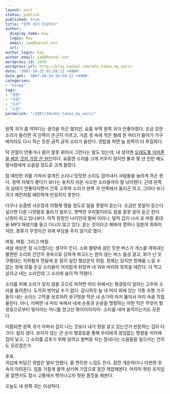```yaml
---
layout: post
status: publish
published: true
title: "왼쪽 귀가 이상하다"
author:
  display_name: Kay
  login: Kay
  email: iam@hannal.net
  url: ''
author_login: Kay
author_email: iam@hannal.net
wordpress_id: 1070
wordpress_url: http://blog.hannal.com/who_takes_my_ears/
date: '2007-10-25 01:58:22 +0900'
date_gmt: '2007-10-24 16:58:22 +0900'
categories:
- "essay"
tags:
- "경쟁"
- "사회"
- "소리"
- "소음"
permalink: "/2007/10/who_takes_my_ears/"
---
```

<p>왼쪽 귀가 좀 약하다는 생각을 하곤 했지만, 요즘 부쩍 왼쪽 귀가 안좋아졌다. 조금 강한 소리가 들리면 귀 안쪽이 은근히 아프고, 가끔 귓 속에 작은 벌레 한 마리가 들어가 가구 배치라도 다시 하는 듯한 긁적 긁적 소리가 들린다. 귓밥을 파면 늘 왼쪽이 더 푸짐하다.</p>
<p>턱 관절이 안좋거나 몸이 잘못 휘어서 그런다는 말도 있는데, 내 생각엔 <a href="http://news.naver.com/news/read.php?mode=LSD&office_id=041&article_id=0000032271&section_id=113&menu_id=113">오래도록 이어폰을 써온 것이 가장 큰 원인</a>이다. 요즘엔 소리를 크게 키우지 않지만 불과 몇 년 전만 해도 옆사람에게 소음일 정도로 크게 들었다.</p>
<p>참 예민한 귀를 가져서 뭉개진 소리나 밋밋한 소리도 잡아내서 사람들을 놀라게 하곤 한다. 청력 자체가 좋다기 보다는 놓치지 쉬운 사소한 소리들까지 잘 낚아챈다. 근데 왼쪽 귀 상태가 안좋아지면서 간혹 고주파 소리가 왼쪽 귀 안쪽에서 울리곤 하고, 그러다 보니 귀가 예전처럼 예민하게 반응하지 못한다.</p>
<p>더구나 요즘엔 사오정과 의형제 맺을 정도로 말을 못알아 듣는다. 조금만 못알아 듣는다 싶으면 다른 나랏말로 들리기 일쑤고, 명백한 우리말이라도 말을 잘못 알아 듣곤 한다. 난청이 되고 있나보다. 아직 한창인 나이인데 벌써 이러나, 덜컥 겁이 나서 요 며칠 휴대용 MP3 재생기를 들고 다니지 않고 있다. 듣는 것이라고 해봐야 영어나 일본어 회화이지만, 종류가 무엇이건 귀에 부담을 주지 않기로 했다.</p>
<p>며칠. 며칠. 그리고 며칠.<br />
새삼 세상은 참 시끄럽다는 생각이 든다. 소화 불량에 걸린 듯한 버스가 개스를 개워내는 불편한 소리와 간간히 귓속으로 강하게 파고드는 원치 않는 버스 음성 광고, 화가 난 듯 쿠릉대는 지하철과 전달에 온 힘이 실린 행상꾼의 외침. 정체는 있지만 정체를 느낄 수 없는 정체 모를 온갖 소리들이 어지럽게 뒤엉켜 내 귀와 머리와 뒷목을 때린다. 다 먹고 살자고 내는 소리인데 그 소리에 숨이 턱 막혔다.</p>
<p>소리를 피해 소리가 닿지 않을 곳으로 피하면 머리 위에서는 형광등이 일하는 고주파 소리를 들려준다. 도저히 벗어날 수가 없다. 감시하듯 늘 내 머리 위에 있는 각종 조명 기구들이 내는 소리는 고막을 보호하려 귓구멍을 막은 내 손가락 마저 뚫어서 머리 속을 직접 울린다. 아니, 어쩌면 내 머리 속에서 내게 순종과 순응을 명령하는 어떤 작은 무엇이 형광등으로부터 빛이라는 끼니를 얻고선 쮜이이이이이- 소리를 내며 움직이는지도 모른다.</p>
<p>이쯤되면 왼쪽 귀가 아퍼서 겁이 나는 것보다 내가 정말 살고 있는건가 반문하는 겁이 더 크다. 쉽지 않다. 보이지 않는 큰 손이 형광등을 통해 우리에게 끊임없는 명령을 머리에 집어 넣고, 그 소리를 감추기 위해 살려고 발버둥 치는 땀내나는 소음들을 일으키는 건지도 모르잖은가.</p>
<p>후욱.<br />
귀삽에 퍼담긴 귓밥은 얼마 안됐다. 좀 찐득한 느낌도 든다. 잠깐 개운하더니 이번엔 귓 속이 아려온다. 침을 거칠게 꿀꺽 삼키며 기압으로 잠깐 제압해본다. 어차피 헛된 조치임을 알면서도 잠시 고통에서 벗어나고자 헛된 몸짓을 해본다.</p>
<p>오늘도 내 왼쪽 귀는 이상하다.</p>
